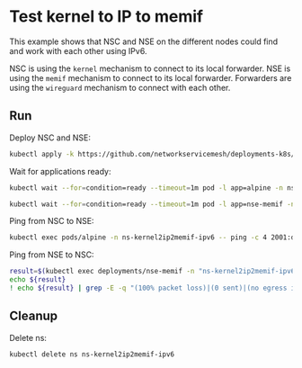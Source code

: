 # Test kernel to IP to memif

This example shows that NSC and NSE on the different nodes could find and work with each other using IPv6.

NSC is using the `kernel` mechanism to connect to its local forwarder.
NSE is using the `memif` mechanism to connect to its local forwarder.
Forwarders are using the `wireguard` mechanism to connect with each other.

## Run

Deploy NSC and NSE:
```bash
kubectl apply -k https://github.com/networkservicemesh/deployments-k8s/examples/features/ipv6/Kernel2IP2Memif_ipv6?ref=58db7eb0ab55b1f6b760bf4721257ebf412de338
```

Wait for applications ready:
```bash
kubectl wait --for=condition=ready --timeout=1m pod -l app=alpine -n ns-kernel2ip2memif-ipv6
```
```bash
kubectl wait --for=condition=ready --timeout=1m pod -l app=nse-memif -n ns-kernel2ip2memif-ipv6
```

Ping from NSC to NSE:
```bash
kubectl exec pods/alpine -n ns-kernel2ip2memif-ipv6 -- ping -c 4 2001:db8::
```

Ping from NSE to NSC:
```bash
result=$(kubectl exec deployments/nse-memif -n "ns-kernel2ip2memif-ipv6" -- vppctl ping 2001:db8::1 repeat 4)
echo ${result}
! echo ${result} | grep -E -q "(100% packet loss)|(0 sent)|(no egress interface)"
```

## Cleanup

Delete ns:
```bash
kubectl delete ns ns-kernel2ip2memif-ipv6
```
